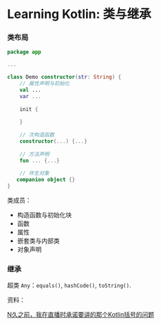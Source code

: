 # Learning Kotlin: 类与继承

### 类布局

``` kotlin
package app

...

class Demo constructor(str: String) {
    // 属性声明与初始化
    val ...
    var ...
    
    init {
        
    }
    
    // 次构造函数
    constructor(...) {...}
    
    // 方法声明
    fun ... {...}
    
    // 伴生对象
   companion object {}
}
```



类成员：

* 构造函数与初始化块
* 函数
* 属性
* 嵌套类与内部类
* 对象声明



### 继承

超类 `Any`：`equals()`, `hashCode()`, `toString()`. 



资料：

[N久之前，我在直播时承诺要讲的那个Kotlin括号的问题](<https://mp.weixin.qq.com/s/ZqGJ0ZoIpGcdcFEMyAPBIg>)

